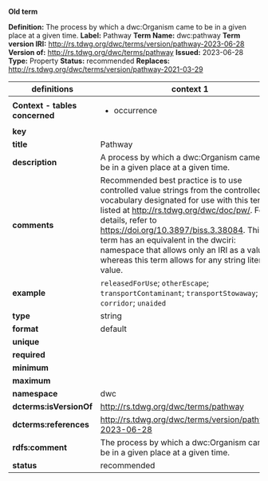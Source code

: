 **Old term**

**Definition:** The process by which a dwc:Organism came to be in a given place at a given time.
**Label:** Pathway
**Term Name:** dwc:pathway
**Term version IRI:** http://rs.tdwg.org/dwc/terms/version/pathway-2023-06-28
**Version of:** http://rs.tdwg.org/dwc/terms/pathway
**Issued:** 2023-06-28
**Type:** Property
**Status:** recommended
**Replaces:** http://rs.tdwg.org/dwc/terms/version/pathway-2021-03-29


| definitions | context 1 |
|-|-|
| **Context - tables concerned** | <ul><li>occurrence</li></ul> |
| **key** |  |
| **title** | Pathway |
| **description** | A process by which a dwc:Organism came to be in a given place at a given time. |
| **comments** | Recommended best practice is to use controlled value strings from the controlled vocabulary designated for use with this term, listed at http://rs.tdwg.org/dwc/doc/pw/. For details, refer to https://doi.org/10.3897/biss.3.38084. This term has an equivalent in the dwciri: namespace that allows only an IRI as a value, whereas this term allows for any string literal value. |
| **example** | `releasedForUse`; `otherEscape`; `transportContaminant`; `transportStowaway`; `corridor`; `unaided` |
| **type** | string |
| **format** | default |
| **unique** |  |
| **required** |  |
| **minimum** |  |
| **maximum** |  |
| **namespace** | dwc |
| **dcterms:isVersionOf** | http://rs.tdwg.org/dwc/terms/pathway |
| **dcterms:references** | http://rs.tdwg.org/dwc/terms/version/pathway-2023-06-28 |
| **rdfs:comment** | The process by which a dwc:Organism came to be in a given place at a given time. |
| **status** | recommended |

